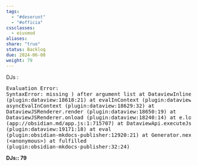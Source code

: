 ```yaml
---
tags:
  - "#deserunt"
  - "#officia"
cssclasses:
  - eiusmod
aliases: 
share: "true"
status: Backlog
due: 2024-06-08
weight: 79
---
```

DJs : <pre class="dataview dataview-error">Evaluation Error: SyntaxError: missing ) after argument list
    at DataviewInlineApi.eval (plugin:dataview:18618:21)
    at evalInContext (plugin:dataview:18619:7)
    at asyncEvalInContext (plugin:dataview:18629:32)
    at DataviewJSRenderer.render (plugin:dataview:18650:19)
    at DataviewJSRenderer.onload (plugin:dataview:18240:14)
    at e.load (app://obsidian.md/app.js:1:715707)
    at DataviewApi.executeJs (plugin:dataview:19171:18)
    at eval (plugin:obsidian-mkdocs-publisher:12920:21)
    at Generator.next (&lt;anonymous&gt;)
    at fulfilled (plugin:obsidian-mkdocs-publisher:32:24)</pre>

<b><span><p>DJs:: 79</p></span></b>


